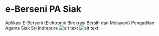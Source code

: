 # e-Berseni PA Siak
Aplikasi E-Berseni (Elektronik Birokrasi Bersih dan Melayani) Pengadilan Agama Siak Sri Indrapura
![alt text](https://github.com/creamynald/e-Berseni_PA_Siak/blob/main/screenshot%20(1).png)
![alt text](https://github.com/creamynald/e-Berseni_PA_Siak/blob/main/screenshot%20(7).png)
